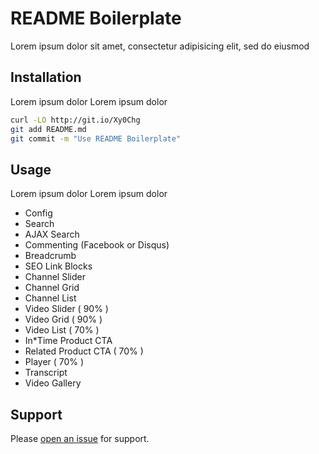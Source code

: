 # README Boilerplate

Lorem ipsum dolor sit amet, consectetur adipisicing elit, sed do eiusmod

## Installation

Lorem ipsum dolor Lorem ipsum dolor

```sh
curl -LO http://git.io/Xy0Chg
git add README.md
git commit -m "Use README Boilerplate"
```

## Usage

Lorem ipsum dolor Lorem ipsum dolor

* Config
* Search
* AJAX Search
* Commenting (Facebook or Disqus)
* Breadcrumb
* SEO Link Blocks
* Channel Slider
* Channel Grid
* Channel List
* Video Slider ( 90% )
* Video Grid ( 90% )
* Video List ( 70% )
* In*Time Product CTA
* Related Product CTA ( 70% )
* Player ( 70% )
* Transcript
* Video Gallery

## Support

Please [open an issue](https://github.com/fraction/readme-boilerplate/issues/new) for support.